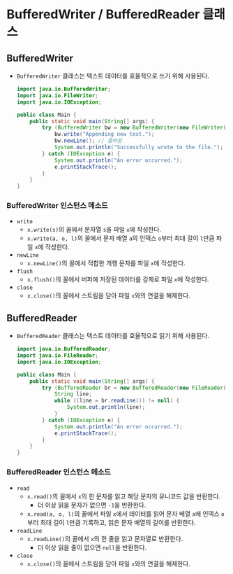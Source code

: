 # BufferedWriter / BufferedReader 클래스

## BufferedWriter

- `BufferedWriter` 클래스는 텍스트 데이터를 효율적으로 쓰기 위해 사용된다.

  ```java
  import java.io.BufferedWriter;
  import java.io.FileWriter;
  import java.io.IOException;

  public class Main {
      public static void main(String[] args) {
          try (BufferedWriter bw = new BufferedWriter(new FileWriter("example.txt", true))) {
              bw.write("Appending new text.");
              bw.newLine(); // 줄바꿈
              System.out.println("Successfully wrote to the file.");
          } catch (IOException e) {
              System.out.println("An error occurred.");
              e.printStackTrace();
          }
      }
  }
  ```

### BufferedWriter 인스턴스 메소드

- `write`
  - `x.write(s)`의 꼴에서 문자열 `s`을 파일 `x`에 작성한다.
  - `x.write(a, o, l)`의 꼴에서 문자 배열 `a`의 인덱스 `o`부터 최대 길이 `l`만큼 파일 `x`에 작성한다.
- `newLine`
  - `x.newLine()`의 꼴에서 적합한 개행 문자를 파일 `x`에 작성한다.
- `flush`
  - `x.flush()`의 꼴에서 버퍼에 저장된 데이터를 강제로 파일 `x`에 작성한다.
- `close`
  - `x.close()`의 꼴에서 스트림을 닫아 파일 `x`와의 연결을 해제한다.

## BufferedReader

- `BufferedReader` 클래스는 텍스트 데이터를 효율적으로 읽기 위해 사용된다.

  ```java
  import java.io.BufferedReader;
  import java.io.FileReader;
  import java.io.IOException;

  public class Main {
      public static void main(String[] args) {
          try (BufferedReader br = new BufferedReader(new FileReader("example.txt"))) {
              String line;
              while ((line = br.readLine()) != null) {
                  System.out.println(line);
              }
          } catch (IOException e) {
              System.out.println("An error occurred.");
              e.printStackTrace();
          }
      }
  }
  ```

### BufferedReader 인스턴스 메소드

- `read`
  - `x.read()`의 꼴에서 `x`의 한 문자를 읽고 해당 문자의 유니코드 값을 반환한다.
    - 더 이상 읽을 문자가 없으면 `-1`을 반환한다.
  - `x.read(a, o, l)`의 꼴에서 파일 `x`에서 데이터를 읽어 문자 배열 `a`에 인덱스 `o`부터 최대 길이 `l`만큼 기록하고, 읽은 문자 배열의 길이를 반환한다.
- `readLine`
  - `x.readLine()`의 꼴에서 `x`의 한 줄을 읽고 문자열로 반환한다.
    - 더 이상 읽을 줄이 없으면 `null`을 반환한다.
- `close`
  - `x.close()`의 꼴에서 스트림을 닫아 파일 `x`와의 연결을 해제한다.
